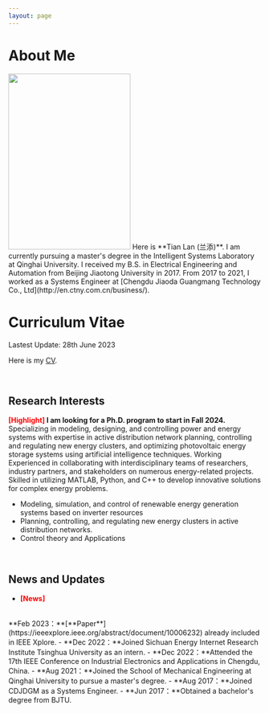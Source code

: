 ```yaml
---
layout: page
---
```


# About Me
<img src="https://tianlan9308.github.io/images/tianlan2.jpg" class="floatpic" width="243" height="350">
Here is **Tian Lan (兰添)**. I am currently pursuing a master's degree in the Intelligent Systems Laboratory at Qinghai University. I received my B.S. in Electrical Engineering and Automation from Beijing Jiaotong University in 2017. From 2017 to 2021, I worked as a Systems Engineer at [Chengdu Jiaoda Guangmang Technology Co., Ltd](http://en.ctny.com.cn/business/). 

<br>

# Curriculum Vitae

Lastest Update: 28th June 2023

Here is my [CV](https://tianlan9308.github.io/file/TianLan_CV.pdf).

<br>

## Research Interests

**<font color='red'>[Highlight]</font> I am looking for a Ph.D. program to start in Fall 2024.**
Specializing in modeling, designing, and controlling power and energy systems with expertise in active distribution network planning, controlling and regulating new energy clusters, and optimizing photovoltaic energy storage systems using artificial intelligence techniques. Working Experienced in collaborating with interdisciplinary teams of researchers, industry partners, and stakeholders on numerous energy-related projects. Skilled in utilizing MATLAB, Python, and C++ to develop innovative solutions for complex energy problems.

- Modeling, simulation, and control of renewable energy generation systems based on inverter resources
- Planning, controlling, and regulating new energy clusters in active distribution networks.
- Control theory and Applications

<br>

## News and Updates
- **<font color='red'>[News]</font>**
<br>
**Feb 2023：**[**Paper**](https://ieeexplore.ieee.org/abstract/document/10006232) already included in IEEE Xplore.
- **Dec 2022：**Joined Sichuan Energy Internet Research Institute Tsinghua University as an intern.
- **Dec 2022：**Attended the 17th IEEE Conference on Industrial Electronics and Applications in Chengdu, China.
- **Aug 2021：**Joined the School of Mechanical Engineering at Qinghai University to pursue a master's degree.
- **Aug 2017：**Joined CDJDGM as a Systems Engineer.
- **Jun 2017：**Obtained a bachelor's degree from BJTU.

<br>


